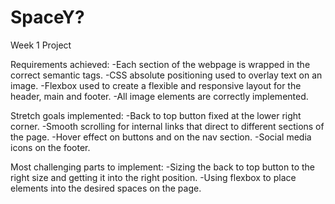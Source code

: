 # SpaceY?

Week 1 Project

Requirements achieved:
-Each section of the webpage is wrapped in the correct semantic tags.
-CSS absolute positioning used to overlay text on an image.
-Flexbox used to create a flexible and responsive layout for the header, main and footer.
-All image elements are correctly implemented.

Stretch goals implemented:
-Back to top button fixed at the lower right corner.
-Smooth scrolling for internal links that direct to different sections of the page.
-Hover effect on buttons and on the nav section.
-Social media icons on the footer.

Most challenging parts to implement:
-Sizing the back to top button to the right size and getting it into the right position.
-Using flexbox to place elements into the desired spaces on the page.
